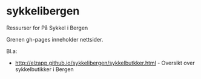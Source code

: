 # sykkelibergen
Ressurser for På Sykkel i Bergen

Grenen gh-pages inneholder nettsider.

Bl.a:

 * http://elzapp.github.io/sykkelibergen/sykkelbutkker.html - Oversikt over sykkelbutikker i Bergen
